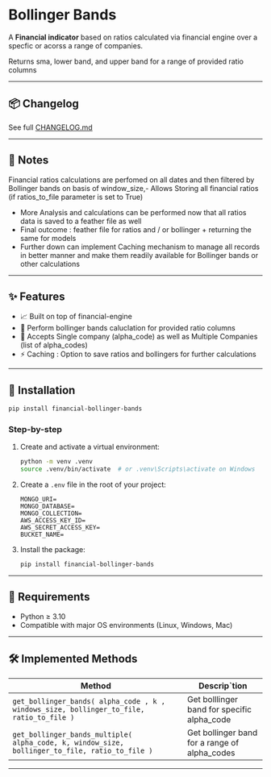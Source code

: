 # Bollinger Bands

A **Financial indicator** based on ratios calculated via financial engine over a specfic or acorss a range of companies.

Returns sma, lower band, and upper band for a range of provided ratio columns

---

## 📦 Changelog

See full [CHANGELOG.md](https://github.com/r-adhikari97/financial-engine/blob/main/CHANGELOG.md)

---

## 📝 Notes

Financial ratios calculations are perfomed on all dates and then filtered by Bollinger bands on basis of window_size,- Allows Storing all financial ratios (if ratios_to_file parameter is set to True)

- More Analysis and calculations can be performed now that all ratios data is saved to a feather file as well
- Final outcome : feather file for ratios and / or bollinger + returning the same for models
- Further down can implement Caching mechanism to  manage all records in better manner and make them readily available for Bollinger bands or other calculations

---

## ✨ Features

- 📈 Built on top of financial-engine
- 🔁 Perform bollinger bands caluclation for provided ratio columns
- 🚗 Accepts Single company (alpha_code) as well as Multiple Companies (list of alpha_codes)
- ⚡ Caching : Option to save ratios and bollingers for further calculations

---

## 🚀 Installation

```bash
pip install financial-bollinger-bands
```

### Step-by-step

1. Create and activate a virtual environment:

   ```bash
   python -m venv .venv
   source .venv/bin/activate  # or .venv\Scripts\activate on Windows
   ```
2. Create a `.env` file in the root of your project:

   ```dotenv
   MONGO_URI=
   MONGO_DATABASE=
   MONGO_COLLECTION=
   AWS_ACCESS_KEY_ID=
   AWS_SECRET_ACCESS_KEY=
   BUCKET_NAME=
   ```
3. Install the package:

   ```bash
   pip install financial-bollinger-bands
   ```

---

## 🐍 Requirements

- Python ≥ 3.10
- Compatible with major OS environments (Linux, Windows, Mac)

---

## 🛠 Implemented Methods

| Method                                                                                           | Descrip`tion                                  |
| ------------------------------------------------------------------------------------------------ | --------------------------------------------- |
| `get_bollinger_bands( alpha_code , k , windows_size, bollinger_to_file, ratio_to_file )`       | Get bolllinger band for specific alpha_code   |
| `get_bollinger_bands_multiple( alpha_code, k, window_size, bollinger_to_file, ratio_to_file )` | Get bollinger band for a range of alpha_codes |

---
